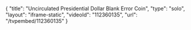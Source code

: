 {
    "title": "Uncirculated Presidential Dollar Blank Error Coin",
    "type": "solo",
    "layout": "iframe-static",
    "videoId": "112360135",
    "url": "\/tvpembed\/112360135"
}